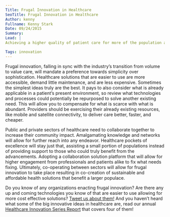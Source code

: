 ```yaml
---
Title: Frugal Innovation in Healthcare
SeoTitle: Frugal Innovation in Healthcare
Author: kenny
Fullname: Kenny Stark
Date: 09/24/2015
Summary: 
Lead: |
Achieving a higher quality of patient care for more of the population at a significantly reduced cost is the ultimate dream of most healthcare systems. [Innovation](https://catalyze.io/solutions/enterprise-innovation) is the key to being able to provide that healthcare excellence but there are socioeconomic needs that need to be addressed first. The healthcare innovation model has been largely driven by copious amounts of research and development to construct new technologies and processes, which can prove to be very costly. Healthcare spending is already skyrocketing as more Americans are getting sicker, so just as there is a desire for disruptive technologies, a disruptive approach to innovation is warranted. Frugal innovation will be the approach that delivers more social and economic benefits while utilizing fewer resources and promoting affordability, sustainability, accessibility, and quality. 

Tags: innovation
---
```


Frugal innovation, falling in sync with the industry’s transition from volume to value care, will mandate a preference towards simplicity over sophistication. Healthcare solutions that are easier to use are more accessible, demand little maintenance, and are less expensive. Sometimes the simplest ideas truly are the best. It pays to also consider what is already applicable in a patient’s present environment, so review what technologies and processes could potentially be repurposed to solve another existing need. This will allow you to compensate for what is scarce with what is abundant. Providers should be exercising their already existing resources, like mobile and satellite connectivity, to deliver care better, faster, and cheaper. 

Public and private sectors of healthcare need to collaborate together to increase their community impact. Amalgamating knowledge and networks will allow for further reach into any endeavor. Healthcare pockets of excellence will stay just that, assisting a small portion of populations instead of providing support to those who could truly benefit from the advancements. Adopting a collaboration solution platform that will allow for higher engagement from professionals and patients alike to fix what needs fixing. Ultimately, co-operating between sectors will allow for frugal innovation to take place resulting in co-creation of sustainable and affordable health solutions that benefit a larger populace. 

Do you know of any organizations enacting frugal innovation? Are there any up and coming technologies you know of that are easier to use allowing for more cost effective solutions? [Tweet us about them!](https://twitter.com/catalyzeio) And you haven’t heard what some of the big innovative ideas in healthcare are, read our annual [Healthcare Innovation Series Report](https://catalyze.io/innovation/2015) that covers four of them!
